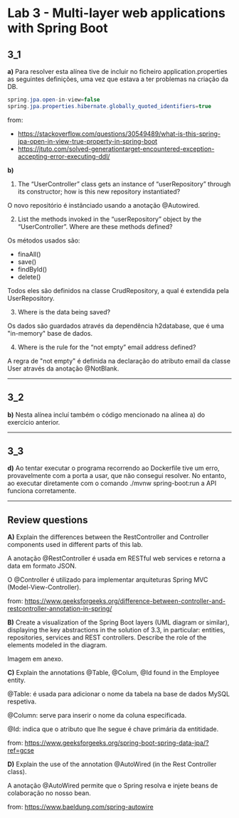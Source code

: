 # Lab 3 - Multi-layer web applications with Spring Boot



## 3_1

**a)** Para resolver esta alínea tive de incluir no ficheiro application.properties as seguintes definições, uma vez que estava a ter problemas na criação da DB.

```java
spring.jpa.open-in-view=false
spring.jpa.properties.hibernate.globally_quoted_identifiers=true
```

from: 

- https://stackoverflow.com/questions/30549489/what-is-this-spring-jpa-open-in-view-true-property-in-spring-boot
- https://jtuto.com/solved-generationtarget-encountered-exception-accepting-error-executing-ddl/

**b)** 

1. The “UserController” class gets an instance of “userRepository” through its constructor; how is this new repository instantiated?

O novo repositório é instânciado usando a anotação @Autowired.

2. List the methods invoked in the “userRepository” object by the “UserController”. Where are
   these methods defined?

Os métodos usados são:

- finaAll()
- save()
- findById()
- delete()

Todos eles são definidos na classe CrudRepository, a qual é extendida pela UserRepository.

3. Where is the data being saved?

Os dados são guardados através da dependência h2database, que é uma "in-memory" base de dados.

4. Where is the rule for the “not empty” email address defined?

A regra de "not empty" é definida na declaração do atributo email da classe User através da anotação @NotBlank.

-----



## 3_2 

**b)** Nesta alínea incluí também o código mencionado na alínea a) do exercício anterior.

---



## 3_3

**d)** Ao tentar executar o programa recorrendo ao Dockerfile tive um erro, provavelmente com a porta a usar, que não consegui resolver. No entanto, ao executar diretamente com o comando  ./mvnw spring-boot:run a API funciona corretamente.

---



## Review questions

**A)** Explain the differences between the RestController and Controller components used in different parts of this lab.

A anotação @RestController é usada em RESTful web services e retorna a data em formato JSON.

O @Controller é utilizado para implementar arquiteturas Spring MVC (Model-View-Controller).

from: https://www.geeksforgeeks.org/difference-between-controller-and-restcontroller-annotation-in-spring/



**B)** Create a visualization of the Spring Boot layers (UML diagram or similar), displaying the key abstractions in the solution of 3.3, in particular: entities, repositories, services and REST controllers. Describe the role of the elements modeled in the diagram.

Imagem em anexo.



**C)** Explain the annotations @Table, @Colum, @Id found in the Employee entity.

@Table: é usada para adicionar o nome da tabela na base de dados MySQL respetiva.

@Column: serve para inserir o nome da coluna especificada.

@Id: indica que o atributo que lhe segue é chave primária da entitidade.

from: https://www.geeksforgeeks.org/spring-boot-spring-data-jpa/?ref=gcse



**D)** Explain the use of the annotation @AutoWired (in the Rest Controller class).

A anotação @AutoWired permite que o Spring resolva e injete beans de colaboração no nosso bean.

from: https://www.baeldung.com/spring-autowire